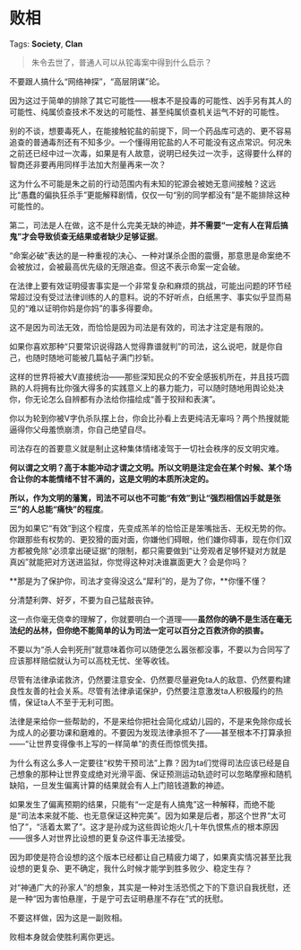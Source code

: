 # 败相

Tags: **Society**, **Clan**

> 朱令去世了，普通人可以从铊毒案中得到什么启示？



不要跟人搞什么“网络神探”，“高层阴谋”论。

因为这过于简单的排除了其它可能性——根本不是投毒的可能性、凶手另有其人的可能性、纯属侦查技术不发达的可能性、甚至纯属侦查机关运气不好的可能性。

别的不谈，想要毒死人，在能接触铊盐的前提下，同一个药品库可选的、更不容易追查的普通毒剂还有不知多少。一个懂得用铊盐的人不可能没有这点常识。何况朱之前还已经中过一次毒，如果是有人故意，说明已经失过一次手，这得要什么样的智商还非要再用同样手法加大剂量再来一次？

这为什么不可能是朱之前的行动范围内有未知的铊源会被她无意间接触？这远比“愚蠢的偏执狂杀手”更能解释剧情，仅仅一句“别的同学都没有”是不能排除这种可能性的。

第二，司法是人在做，这不是什么完美无缺的神迹，**并不需要“一定有人在背后搞鬼”才会导致侦查无结果或者缺少足够证据**。

“命案必破”表达的是一种重视的决心、一种对谋杀企图的震慑，那意思是命案绝不会被放过，会被最高优先级的无限追查。但这不表示命案一定会破。

在法律上要有效证明侵害事实是一个非常复杂和麻烦的挑战，可能出问题的环节经常超过没有受过法律训练的人的意料。说的不好听点，白纸黑字、事实似乎显而易见的“难以证明你妈是你妈”的事多得要命。

这不是因为司法无效，而恰恰是因为司法是有效的，司法才注定是有限的。

如果你喜欢那种“只要常识说得路人觉得靠谱就判”的司法，这么说吧，就是你自己，也随时随地可能被几篇帖子满门抄斩。

这样的世界将被大V直接统治——那些深知民众的不安全感扳机所在，并且技巧圆熟的人将拥有比你强大得多的实践意义上的暴力能力，可以随时随地用舆论处决你，你无论怎么自辨都有办法给你描绘成“善于狡辩和表演”。

你以为轮到你被V字仇杀队摆上台，你会比孙看上去更纯洁无辜吗？两个热搜就能逼得你父母羞愤崩溃，你自己绝望自尽。

司法存在的首要意义就是制止这种集体情绪凌驾于一切社会秩序的反文明灾难。

**何以谓之文明？高于本能冲动才谓之文明。所以文明是注定会在某个时候、某个场合让你的本能情绪不甘不满的，这是文明的本质所决定的。**

**所以，作为文明的藩篱，司法不可以也不可能“有效”到让“强烈相信凶手就是张三”的人总能“痛快”的程度**。

因为如果它“有效”到这个程度，先变成羔羊的恰恰正是笨嘴拙舌、无权无势的你。你跟那些有权势的、更狡猾的面对面，你嫌他们碍眼，他们嫌你碍事，现在你们双方都被免除“必须拿出硬证据”的限制，都只需要做到“让旁观者足够怀疑对方就是真凶”就能把对方送进监狱，你觉得这种对决谁赢面更大？会是你吗？

**那是为了保护你，司法才变得没这么“犀利”的，是为了你，**你懂不懂？

分清楚利弊、好歹，不要为自己猛敲丧钟。

这一点你毫无侥幸的理解了，你就要明白一个道理——**虽然你的确不是生活在毫无法纪的丛林，但你绝不能简单的认为司法一定可以百分之百救济你的损害。**

不要以为“杀人会判死刑”就意味着你可以随便怎么嚣张都没事，不要以为合同写了应该那样赔偿就认为可以高枕无忧、坐等收钱。

尽管有法律承诺救济，仍然要注意安全、仍然要尽量避免ta人的敌意、仍然要构建良性友善的社会关系。尽管有法律承诺保护，仍然要注意激发ta人积极履约的热情，保证ta人不至于无利可图。

法律是来给你一些帮助的，不是来给你把社会简化成幼儿园的，不是来免除你成长为成人的必要功课和磨难的。不要因为发现法律承担不了——甚至根本不打算承担——“让世界变得像书上写的一样简单”的责任而惊慌失措。

为什么有这么多人一定要往“权势干预司法”上靠？因为ta们觉得司法应该已经是自己想象的那种让世界变成绝对光滑平面、保证预测运动轨迹时可以忽略摩擦和随机缺陷，一旦发生偏离计算的结果就会有人上门赔钱道歉的神迹。

如果发生了偏离预期的结果，只能有“一定是有人搞鬼”这一种解释，而绝不能是“司法本来就不能、也无意保证这种完美”。因为如果是后者，那这个世界“太可怕了”，“活着太累了”。这才是孙成为这些舆论炮火几十年仇恨焦点的根本原因——很多人对世界比设想的更复杂这件事无法接受。

因为即使是符合设想的这个版本已经都让自己精疲力竭了，如果真实情况甚至比我设想的更复杂、更不确定，我什么时候才能学到胜多败少、稳定生存？

对“神通广大的孙家人”的想象，其实是一种对生活恐慌之下的下意识自我抚慰，还是一种“因为害怕悬崖，于是宁可去证明悬崖不存在”式的抚慰。

不要这样做，因为这是一副败相。

败相本身就会使胜利离你更远。



